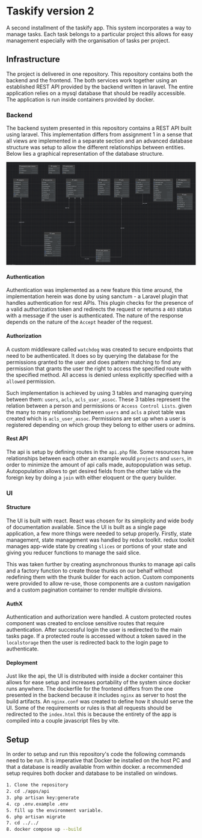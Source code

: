 # Taskify version 2

A second installment of the taskify app. This system incorporates a way to manage tasks. Each task belongs to a particular project this allows for easy management especially with the organisation of tasks per project.

## Infrastructure

The project is delivered in one repository. This repository contains both the backend and the frontend. The both services work together using an established REST API provided by the backend written in laravel. The entire application relies on a mysql database that should be readily accessible. The application is run inside containers provided by docker.

### Backend

The backend system presented in this repository contains a REST API built using laravel. This implementation differs from assignment 1 in a sense that all views are implemented in a separate section and an advanced database structure was setup to allow the different relationships between entities. Below lies a graphical representation of the database structure.

![alt text](image.png)

#### Authentication

Authentication was implemented as a new feature this time around, the implementation herein was done by using sanctum - a Laravel plugin that handles authentication for rest APIs. This plugin checks for the presence of a valid authorization token and redirects the request or returns a `403` status with a message if the user is authenticated. The nature of the response depends on the nature of the `Accept` header of the request.

#### Authorization

A custom middleware called `watchdog` was created to secure endpoints that need to be authenticated. It does so by querying the database for the permissions granted to the user and does pattern matching to find any permission that grants the user the right to access the specified route with the specified method. All access is denied unless explicitly specified with a `allowed` permission.

Such implementation is achieved by using 3 tables and managing querying between them: `users`, `acls`, `acls_user_assoc`. These 3 tables represent the relation between a person and permissions or `Access Control Lists`. given the many to many relationship between `users` and `acls` a pivot table was created which is `acls_user_assoc`. Permissions are set up when a user is registered depending on which group they belong to either users or admins.

#### Rest API

The api is setup by defining routes in the `api.php` file. Some resources have relationships between each other an example would `projects` and `users`, in order to minimize the amount of api calls made, autopopulation was setup. Autopopulation allows to get desired fields from the other table via the foreign key by doing a `join` with either eloquent or the query builder.

### UI

#### Structure

The UI is built with react. React was chosen for its simplicity and wide body of documentation available. Since the UI is built as a single page application, a few more things were needed to setup properly. Firstly, state management, state management was handled by redux toolkit. redux toolkit manages app-wide state by creating `slices` or portions of your state and giving you reducer functions to manage the said slice.

This was taken further by creating asynchronous thunks to manage api calls and a factory function to create those thunks on our behalf without redefining them with the thunk builder for each action. Custom components were provided to allow re-use, those components are a custom navigation and a custom pagination container to render multiple divisions.

#### AuthX

Authentication and authorization were handled. A custom protected routes component was created to enclose sensitive routes that require authentication. After successful login the user is redirected to the main tasks page. If a protected route is accessed without a token saved in the `localstorage` then the user is redirected back to the login page to authenticate.

#### Deployment

Just like the api, the UI is distributed with inside a docker container this allows for ease setup and increases portability of the system since docker runs anywhere.  The dockerfile for the frontend differs from the one presented in the backend because it includes `nginx` as server to host the build artifacts. An `nginx.conf` was created to define how it should serve the UI. Some of the requirements or rules is that all requests should be redirected to the `index.html` this is because the entirety of the app is compiled into a couple javascript files by vite.

## Setup

In order to setup and run this repository's code the following commands need to be run. It is imperative that Docker be installed on the host PC and that a database is readily available from within docker. a recommended setup requires both docker and database to be installed on windows.

```sh
1. Clone the repository
2. cd ./apps/api
3. php artisan key:generate
4. cp .env.example .env
5. fill up the environment variable.
6. php artisan migrate
7. cd ../../
8. docker compose up --build

```

